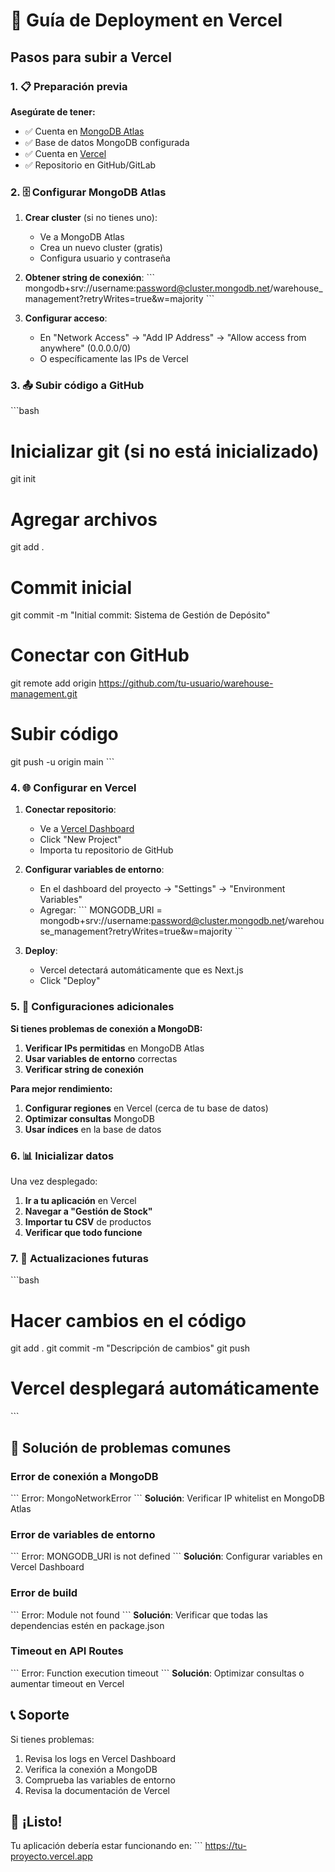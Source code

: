 # 🚀 Guía de Deployment en Vercel

## Pasos para subir a Vercel

### 1. 📋 Preparación previa

**Asegúrate de tener:**
- ✅ Cuenta en [MongoDB Atlas](https://www.mongodb.com/atlas)
- ✅ Base de datos MongoDB configurada
- ✅ Cuenta en [Vercel](https://vercel.com)
- ✅ Repositorio en GitHub/GitLab

### 2. 🗄️ Configurar MongoDB Atlas

1. **Crear cluster** (si no tienes uno):
   - Ve a MongoDB Atlas
   - Crea un nuevo cluster (gratis)
   - Configura usuario y contraseña

2. **Obtener string de conexión**:
   \`\`\`
   mongodb+srv://username:password@cluster.mongodb.net/warehouse_management?retryWrites=true&w=majority
   \`\`\`

3. **Configurar acceso**:
   - En "Network Access" → "Add IP Address" → "Allow access from anywhere" (0.0.0.0/0)
   - O específicamente las IPs de Vercel

### 3. 📤 Subir código a GitHub

\`\`\`bash
# Inicializar git (si no está inicializado)
git init

# Agregar archivos
git add .

# Commit inicial
git commit -m "Initial commit: Sistema de Gestión de Depósito"

# Conectar con GitHub
git remote add origin https://github.com/tu-usuario/warehouse-management.git

# Subir código
git push -u origin main
\`\`\`

### 4. 🌐 Configurar en Vercel

1. **Conectar repositorio**:
   - Ve a [Vercel Dashboard](https://vercel.com/dashboard)
   - Click "New Project"
   - Importa tu repositorio de GitHub

2. **Configurar variables de entorno**:
   - En el dashboard del proyecto → "Settings" → "Environment Variables"
   - Agregar:
     \`\`\`
     MONGODB_URI = mongodb+srv://username:password@cluster.mongodb.net/warehouse_management?retryWrites=true&w=majority
     \`\`\`

3. **Deploy**:
   - Vercel detectará automáticamente que es Next.js
   - Click "Deploy"

### 5. 🔧 Configuraciones adicionales

**Si tienes problemas de conexión a MongoDB:**

1. **Verificar IPs permitidas** en MongoDB Atlas
2. **Usar variables de entorno** correctas
3. **Verificar string de conexión**

**Para mejor rendimiento:**

1. **Configurar regiones** en Vercel (cerca de tu base de datos)
2. **Optimizar consultas** MongoDB
3. **Usar índices** en la base de datos

### 6. 📊 Inicializar datos

Una vez desplegado:

1. **Ir a tu aplicación** en Vercel
2. **Navegar a "Gestión de Stock"**
3. **Importar tu CSV** de productos
4. **Verificar que todo funcione**

### 7. 🔄 Actualizaciones futuras

\`\`\`bash
# Hacer cambios en el código
git add .
git commit -m "Descripción de cambios"
git push

# Vercel desplegará automáticamente
\`\`\`

## 🚨 Solución de problemas comunes

### Error de conexión a MongoDB
\`\`\`
Error: MongoNetworkError
\`\`\`
**Solución**: Verificar IP whitelist en MongoDB Atlas

### Error de variables de entorno
\`\`\`
Error: MONGODB_URI is not defined
\`\`\`
**Solución**: Configurar variables en Vercel Dashboard

### Error de build
\`\`\`
Error: Module not found
\`\`\`
**Solución**: Verificar que todas las dependencias estén en package.json

### Timeout en API Routes
\`\`\`
Error: Function execution timeout
\`\`\`
**Solución**: Optimizar consultas o aumentar timeout en Vercel

## 📞 Soporte

Si tienes problemas:
1. Revisa los logs en Vercel Dashboard
2. Verifica la conexión a MongoDB
3. Comprueba las variables de entorno
4. Revisa la documentación de Vercel

## 🎉 ¡Listo!

Tu aplicación debería estar funcionando en:
\`\`\`
https://tu-proyecto.vercel.app
